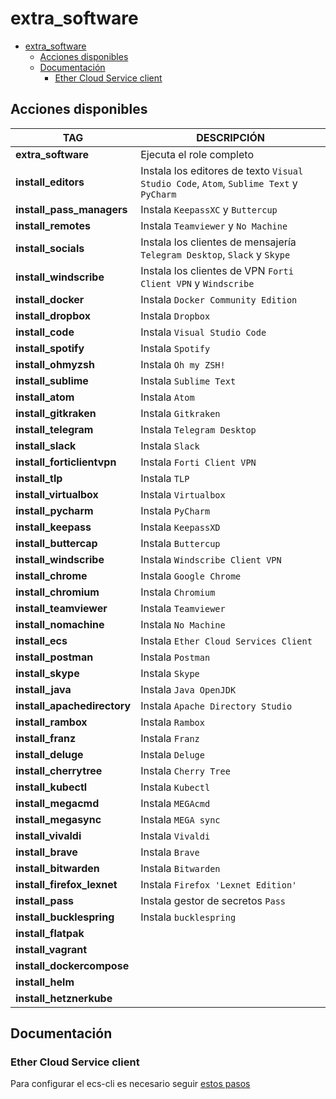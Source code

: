 # extra_software

- [extra_software](#extra_software)
  - [Acciones disponibles](#acciones-disponibles)
  - [Documentación](#documentación)
    - [Ether Cloud Service client](#ether-cloud-service-client)

## Acciones disponibles

| **TAG** | **DESCRIPCIÓN** |
|---------|-----------------|
| **extra_software** | Ejecuta el role completo |
| **install_editors** | Instala los editores de texto `Visual Studio Code`, `Atom`, `Sublime Text` y `PyCharm` |
| **install_pass_managers** | Instala `KeepassXC` y `Buttercup` |
| **install_remotes** | Instala `Teamviewer` y `No Machine` |
| **install_socials** | Instala los clientes de mensajería `Telegram Desktop`, `Slack` y `Skype` |
| **install_windscribe** | Instala los clientes de VPN `Forti Client VPN` y `Windscribe` |
| **install_docker** | Instala `Docker Community Edition` |
| **install_dropbox** | Instala `Dropbox` |
| **install_code** | Instala `Visual Studio Code` |
| **install_spotify** | Instala `Spotify` |
| **install_ohmyzsh** | Instala `Oh my ZSH!` |
| **install_sublime** | Instala `Sublime Text` |
| **install_atom** | Instala `Atom` |
| **install_gitkraken** | Instala `Gitkraken` |
| **install_telegram** | Instala `Telegram Desktop` |
| **install_slack** | Instala `Slack` |
| **install_forticlientvpn** | Instala `Forti Client VPN` |
| **install_tlp** | Instala `TLP` |
| **install_virtualbox** | Instala `Virtualbox` |
| **install_pycharm** | Instala `PyCharm` |
| **install_keepass** | Instala `KeepassXD` |
| **install_buttercap** | Instala `Buttercup` |
| **install_windscribe** | Instala `Windscribe Client VPN` |
| **install_chrome** | Instala `Google Chrome` |
| **install_chromium** | Instala `Chromium` |
| **install_teamviewer** | Instala `Teamviewer` |
| **install_nomachine** | Instala `No Machine` |
| **install_ecs** | Instala `Ether Cloud Services Client` |
| **install_postman** | Instala `Postman` |
| **install_skype** | Instala `Skype` |
| **install_java** | Instala `Java OpenJDK` |
| **install_apachedirectory** | Instala `Apache Directory Studio` |
| **install_rambox** | Instala `Rambox` |
| **install_franz** | Instala `Franz` |
| **install_deluge** | Instala `Deluge` |
| **install_cherrytree** | Instala `Cherry Tree` |
| **install_kubectl** | Instala `Kubectl` |
| **install_megacmd** | Instala `MEGAcmd` |
| **install_megasync** | Instala `MEGA sync` |
| **install_vivaldi** | Instala `Vivaldi` |
| **install_brave** | Instala `Brave` |
| **install_bitwarden** | Instala `Bitwarden` |
| **install_firefox_lexnet** | Instala `Firefox 'Lexnet Edition'` |
| **install_pass** | Instala gestor de secretos `Pass` |
| **install_bucklespring** | Instala `bucklespring` |
| **install_flatpak** | |
| **install_vagrant** | |
| **install_dockercompose** | |
| **install_helm** | |
| **install_hetznerkube** | |

## Documentación

### Ether Cloud Service client

Para configurar el ecs-cli es necesario seguir [estos pasos](https://platform.bbva.com/en-us/developers/ether-cli/documentation/03-getting-started)
